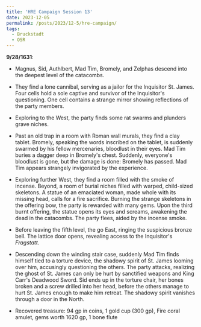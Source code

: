 ```yaml
---
title: 'HRE Campaign Session 13'
date: 2023-12-05
permalink: /posts/2023/12-5/hre-campaign/
tags:
  - Bruckstadt
  - OSR
---
```



**9/28/1631**:

- Magnus, Sid, Authlbert, Mad Tim, Bromely, and Zelphas descend into the deepest level of the catacombs.

- They find a lone cannibal, serving as a jailor for the Inquisitor St. James. Four cells hold a sole captive and survivor of the Inquisitor's questioning. One cell contains a strange mirror showing reflections of the party members.

- Exploring to the West, the party finds some rat swarms and plunders grave niches.

- Past an old trap in a room with Roman wall murals, they find a clay tablet. Bromely, speaking the words inscribed on the tablet, is suddenly swarmed by his fellow mercenaries, bloodlust in their eyes. Mad Tim buries a dagger deep in Bromely's chest. Suddenly, everyone's bloodlust is gone, but the damage is done: Bromely has passed. Mad Tim appears strangely invigorated by the experience.

- Exploring further West, they find a room filled with the smoke of incense. Beyond, a room of burial niches filled with warped, child-sized skeletons. A statue of an emaciated woman, made whole with its missing head, calls for a fire sacrifice. Burning the strange skeletons in the offering bow, the party is rewarded with many gems. Upon the third burnt offering, the statue opens its eyes and screams, awakening the dead in the catacombs. The party flees, aided by the incense smoke. 

- Before leaving the fifth level, the go East, ringing the suspicious bronze bell. The lattice door opens, revealing access to the Inquisitor's *Fragstatt*. 

- Descending down the winding stair case, suddenly Mad Tim finds himself tied to a torture device, the shadowy spirit of St. James looming over him, accusingly questioning the others. The party attacks, realizing the ghost of St. James can only be hurt by sanctified weapons and King Carr's Deadwood Sword. Sid ends up in the torture chair, her bones broken and a screw drilled into her head, before the others manage to hurt St. James enough to make him retreat. The shadowy spirit vanishes through a door in the North.

- Recovered treasure: 94 gp in coins, 1 gold cup (300 gp), Fire coral amulet, gems worth 1620 gp, 1 bone flute